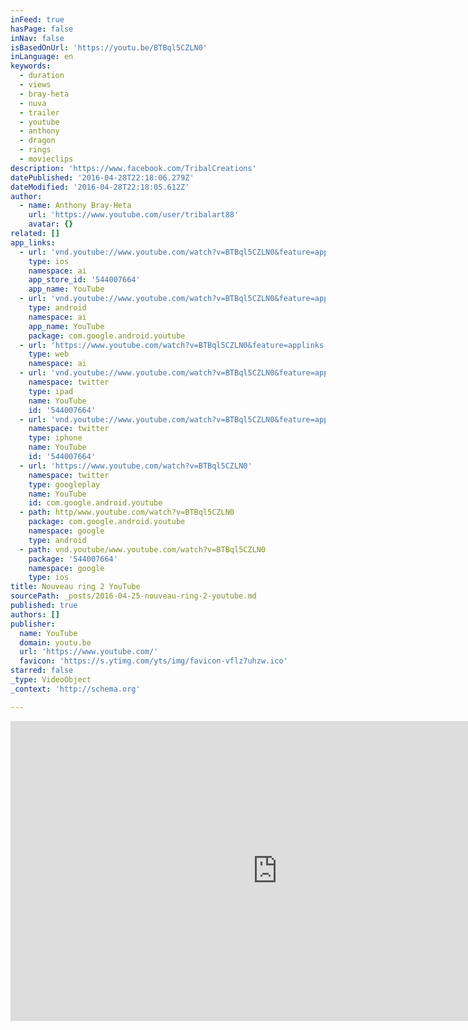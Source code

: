 ```yaml
---
inFeed: true
hasPage: false
inNav: false
isBasedOnUrl: 'https://youtu.be/BTBql5CZLN0'
inLanguage: en
keywords:
  - duration
  - views
  - bray-heta
  - nuva
  - trailer
  - youtube
  - anthony
  - dragon
  - rings
  - movieclips
description: 'https://www.facebook.com/TribalCreations'
datePublished: '2016-04-28T22:18:06.279Z'
dateModified: '2016-04-28T22:18:05.612Z'
author:
  - name: Anthony Bray-Heta
    url: 'https://www.youtube.com/user/tribalart88'
    avatar: {}
related: []
app_links:
  - url: 'vnd.youtube://www.youtube.com/watch?v=BTBql5CZLN0&feature=applinks'
    type: ios
    namespace: ai
    app_store_id: '544007664'
    app_name: YouTube
  - url: 'vnd.youtube://www.youtube.com/watch?v=BTBql5CZLN0&feature=applinks'
    type: android
    namespace: ai
    app_name: YouTube
    package: com.google.android.youtube
  - url: 'https://www.youtube.com/watch?v=BTBql5CZLN0&feature=applinks'
    type: web
    namespace: ai
  - url: 'vnd.youtube://www.youtube.com/watch?v=BTBql5CZLN0&feature=applinks'
    namespace: twitter
    type: ipad
    name: YouTube
    id: '544007664'
  - url: 'vnd.youtube://www.youtube.com/watch?v=BTBql5CZLN0&feature=applinks'
    namespace: twitter
    type: iphone
    name: YouTube
    id: '544007664'
  - url: 'https://www.youtube.com/watch?v=BTBql5CZLN0'
    namespace: twitter
    type: googleplay
    name: YouTube
    id: com.google.android.youtube
  - path: http/www.youtube.com/watch?v=BTBql5CZLN0
    package: com.google.android.youtube
    namespace: google
    type: android
  - path: vnd.youtube/www.youtube.com/watch?v=BTBql5CZLN0
    package: '544007664'
    namespace: google
    type: ios
title: Nouveau ring 2 YouTube
sourcePath: _posts/2016-04-25-nouveau-ring-2-youtube.md
published: true
authors: []
publisher:
  name: YouTube
  domain: youtu.be
  url: 'https://www.youtube.com/'
  favicon: 'https://s.ytimg.com/yts/img/favicon-vflz7uhzw.ico'
starred: false
_type: VideoObject
_context: 'http://schema.org'

---
```

<iframe src="https://cdn.embedly.com/widgets/media.html?src=https%3A%2F%2Fwww.youtube.com%2Fembed%2FBTBql5CZLN0%3Ffeature%3Doembed&amp;url=https%3A%2F%2Fwww.youtube.com%2Fwatch%3Fv%3DBTBql5CZLN0%26feature%3Dyoutu.be&amp;image=https%3A%2F%2Fi.ytimg.com%2Fvi%2FBTBql5CZLN0%2Fhqdefault.jpg&amp;key=b7d04c9b404c499eba89ee7072e1c4f7&amp;type=text%2Fhtml&amp;schema=youtube" width="854" height="480" scrolling="no" frameborder="0" allowfullscreen="" style=""></iframe>